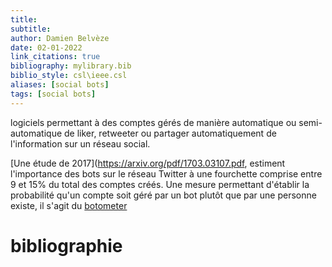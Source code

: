 ```yaml
---
title: 
subtitle:
author: Damien Belvèze
date: 02-01-2022
link_citations: true
bibliography: mylibrary.bib
biblio_style: csl\ieee.csl
aliases: [social bots]
tags: [social bots]
---
```



logiciels permettant à des comptes gérés de manière automatique ou semi-automatique de liker, retweeter ou partager automatiquement de l'information sur un réseau social. 

[Une étude de 2017](https://arxiv.org/pdf/1703.03107.pdf, estiment l'importance des bots sur le réseau Twitter à une fourchette comprise entre 9 et 15% du total des comptes créés. 
Une mesure permettant d'établir la probabilité qu'un compte soit géré par un bot plutôt que par une personne existe, il s'agit du [botometer](https://botometer.osome.iu.edu/)






# bibliographie

